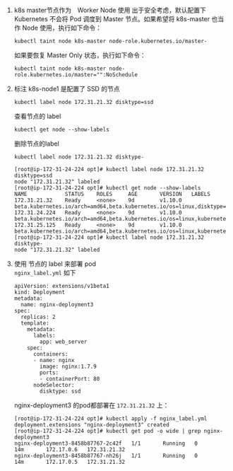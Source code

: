 # 
1. k8s master节点作为　Worker Node 使用
	出于安全考虑，默认配置下 Kubernetes 不会将 Pod 调度到 Master 节点。如果希望将 k8s-master 也当作 Node 使用，执行如下命令：
	```
	kubectl taint node k8s-master node-role.kubernetes.io/master-
	```
	如果要恢复 Master Only 状态，执行如下命令：
	```
	kubectl taint node k8s-master node-role.kubernetes.io/master="":NoSchedule
	```
1. 标注 k8s-node1 是配置了 SSD 的节点
	```
	kubectl label node 172.31.21.32 disktype=ssd
	```
	查看节点的 label
	```
	kubectl get node --show-labels
	```
	删除节点的label
	```
	kubectl label node 172.31.21.32 disktype-
	```

	```
	[root@ip-172-31-24-224 opt]# kubectl label node 172.31.21.32 disktype=ssd
	node "172.31.21.32" labeled
	[root@ip-172-31-24-224 opt]# kubectl get node --show-labels
	NAME            STATUS    ROLES     AGE       VERSION   LABELS
	172.31.21.32    Ready     <none>    9d        v1.10.0   beta.kubernetes.io/arch=amd64,beta.kubernetes.io/os=linux,disktype=ssd,kubernetes.io/hostname=172.31.21.32
	172.31.24.224   Ready     <none>    9d        v1.10.0   beta.kubernetes.io/arch=amd64,beta.kubernetes.io/os=linux,kubernetes.io/hostname=172.31.24.224
	172.31.25.125   Ready     <none>    9d        v1.10.0   beta.kubernetes.io/arch=amd64,beta.kubernetes.io/os=linux,kubernetes.io/hostname=172.31.25.125
	[root@ip-172-31-24-224 opt]# kubectl label node 172.31.21.32 disktype-
	node "172.31.21.32" labeled
	```	

1. 使用 节点的 label 来部署 pod  
	`nginx_label.yml` 如下
	```
	apiVersion: extensions/v1beta1
	kind: Deployment 
	metadata: 
	  name: nginx-deployment3
	spec: 
	  replicas: 2
	  template: 
	    metadata: 
	      labels: 
	        app: web_server 
	    spec: 
	      containers: 
	      - name: nginx 
	        image: nginx:1.7.9 
	        ports: 
	        - containerPort: 80 
	      nodeSelector:
	        disktype: ssd
	```

	nginx-deployment3 的pod都部署在 `172.31.21.32` 上：
	```
	[root@ip-172-31-24-224 opt]# kubectl apply -f nginx_label.yml 
	deployment.extensions "nginx-deployment3" created
	[root@ip-172-31-24-224 opt]# kubectl get pod -o wide | grep nginx-deployment3
	nginx-deployment3-8458b87767-2c42f   1/1       Running   0          14m       172.17.0.6   172.31.21.32
	nginx-deployment3-8458b87767-nh26j   1/1       Running   0          14m       172.17.0.5   172.31.21.32
	```	